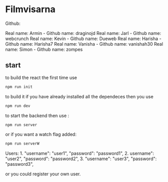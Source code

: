 # Filmvisarna

Github:

Real name: Armin   - Github name: draginojd
Real name: Jarl    - Github name: webcrunch
Real name: Kevin   - Github name: Dueweb
Real name: Harisha - Github name: Harisha7
Real name: Vanisha - Github name: vanishah30
Real name: Simon   - Github name: zompes

## start

to build the react the first time use

```js
npm run init
```

to build it if you have already installed all the dependeces then you use

```js
npm run dev
```
to start the backend then use :

```js
npm run server
```

or if you want a watch flag added: 

```js
npm run serverW
```

Users: 
1.
      "username": "user1",
      "password": "password1",
2.
       username": "user2",
      "password": "password2",
3.
        "username": "user3",
      "password": "password3",

or you could register your own user. 
